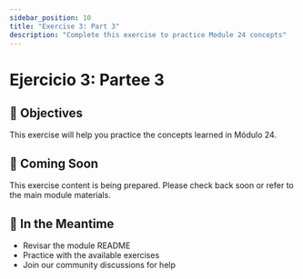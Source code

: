 ```yaml
---
sidebar_position: 10
title: "Exercise 3: Part 3"
description: "Complete this exercise to practice Module 24 concepts"
---
```


# Ejercicio 3: Partee 3

## 🎯 Objectives

This exercise will help you practice the concepts learned in Módulo 24.

## 📝 Coming Soon

This exercise content is being prepared. Please check back soon or refer to the main module materials.

## 🚀 In the Meantime

- Revisar the module README
- Practice with the available exercises
- Join our community discussions for help
